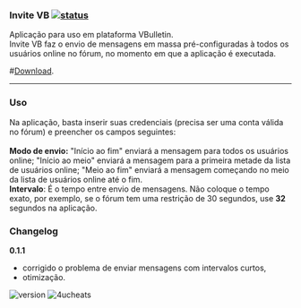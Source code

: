 ### Invite VB [![status](https://circleci.com/gh/4ucheats/invitevb.svg?style=svg)](https://circleci.com/gh/4ucheats/invitevb)

Aplicação para uso em plataforma VBulletin. <br>
Invite VB faz o envio de mensagens em massa pré-configuradas à todos os usuários online no fórum, no momento em que a aplicação é executada.

#[Download](http://cheats.4yousf.com/topic/44-invitevb/).

----

### Uso
Na aplicação, basta inserir suas credenciais (precisa ser uma conta válida no fórum) e preencher os
campos seguintes:<br><br>
**Modo de envio:** "Início ao fim" enviará a mensagem para todos os usuários online; "Início ao meio" enviará a mensagem
para a primeira metade da lista de usuários online; "Meio ao fim" enviará a mensagem começando no meio da lista de usuários online até o fim.<br>
**Intervalo**: É o tempo entre envio de mensagens. Não coloque o tempo exato, por exemplo, se o fórum tem uma restrição de 30 segundos, use **32** segundos na aplicação.


### Changelog

**0.1.1**
- corrigido o problema de enviar mensagens com intervalos curtos,
- otimização.

![version](https://img.shields.io/badge/v-0.1.1-3498db.svg?style=flat-square) ![4ucheats](https://img.shields.io/badge/4U-cheats-9b59b6.svg?style=flat-square)

